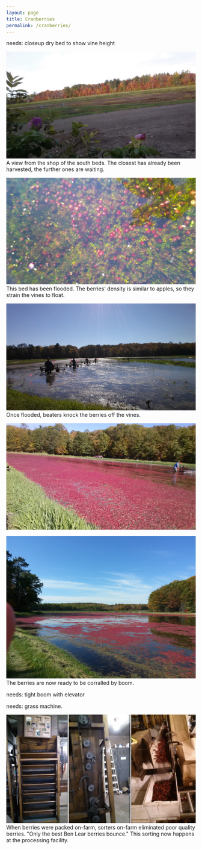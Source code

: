 ```yaml
---
layout: page
title: Cranberries
permalink: /cranberries/
---
```


needs: closeup dry bed to show vine height

![southDry](img/2015cranpic/SouthDry.jpg)
A view from the shop of the south beds. The closest has already been harvested, the further ones are waiting.

![pulling](img/2015cranpic/pulling.jpg)
This bed has been flooded. The berries' density is similar to apples, so they strain the vines to float.

![beating](img/2015cranpic/Beating.jpg)
Once flooded, beaters knock the berries off the vines. 

![beaten](img/2015cranpic/Beaten.jpg)

![floating](img/2015cranpic/floating.jpg)
The berries are now ready to be corralled by boom.

needs: tight boom with elevator

needs: grass machine.

![bounce](img/2015cranpic/bounce.png)
When berries were packed on-farm, sorters on-farm eliminated poor quality berries. "Only the best Ben Lear berries bounce." This sorting now happens at the processing facility.


